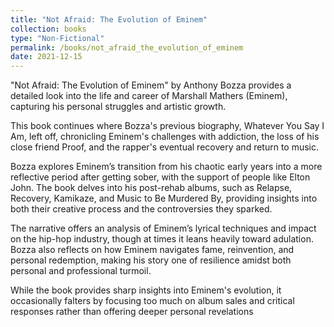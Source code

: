 ```yaml
---
title: "Not Afraid: The Evolution of Eminem"
collection: books
type: "Non-Fictional"
permalink: /books/not_afraid_the_evolution_of_eminem
date: 2021-12-15
---
```


"Not Afraid: The Evolution of Eminem" by Anthony Bozza provides a detailed look into the life and career of Marshall Mathers (Eminem), capturing his personal struggles and artistic growth.

This book continues where Bozza's previous biography, Whatever You Say I Am, left off, chronicling Eminem's challenges with addiction, the loss of his close friend Proof, and the rapper's eventual recovery and return to music.

Bozza explores Eminem’s transition from his chaotic early years into a more reflective period after getting sober, with the support of people like Elton John. The book delves into his post-rehab albums, such as Relapse, Recovery, Kamikaze, and Music to Be Murdered By, providing insights into both their creative process and the controversies they sparked.

The narrative offers an analysis of Eminem’s lyrical techniques and impact on the hip-hop industry, though at times it leans heavily toward adulation. Bozza also reflects on how Eminem navigates fame, reinvention, and personal redemption, making his story one of resilience amidst both personal and professional turmoil.

While the book provides sharp insights into Eminem's evolution, it occasionally falters by focusing too much on album sales and critical responses rather than offering deeper personal revelations​
